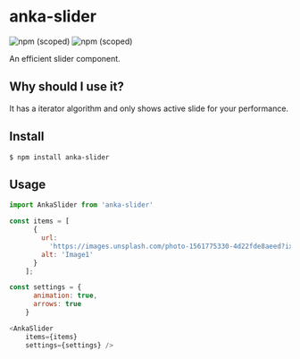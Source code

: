 # anka-slider

![npm (scoped)](https://img.shields.io/badge/version-1.3.2-blue.svg)
![npm (scoped)](https://img.shields.io/github/license/aslihanozfidan/anka-slider.svg)

An efficient slider component.

## Why should I use it?

It has a iterator algorithm and only shows active slide for your performance.

## Install

```
$ npm install anka-slider
```

## Usage

```javascript
import AnkaSlider from 'anka-slider'

const items = [
      {
        url:
          'https://images.unsplash.com/photo-1561775330-4d22fde8aeed?ixlib=rb-1.2.1&ixid=eyJhcHBfaWQiOjEyMDd9&auto=format&fit=crop&w=925&q=80',
        alt: 'Image1'
      }
    ];

const settings = {
      animation: true,
      arrows: true
    }

<AnkaSlider
    items={items} 
    settings={settings} />
```